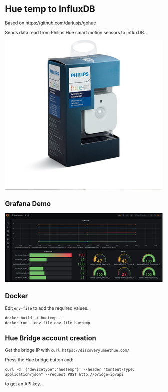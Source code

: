 # Hue temp to InfluxDB

Based on https://github.com/dariusjs/gohue

Sends data read from Philips Hue smart motion sensors to InfluxDB.

![](images/sensor.jpg)


## Grafana Demo

![](images/grafana.png)

## Docker

Edit `env-file` to add the required values.

```
docker build -t huetemp .
docker run --env-file env-file huetemp
```

## Hue Bridge account creation

Get the bridge IP with `curl https://discovery.meethue.com/`

Press the Hue bridge button and:

```
curl -d '{"devicetype":"huetemp"}' --header "Content-Type: application/json" --request POST http://bridge-ip/api
```

to get an API key.
